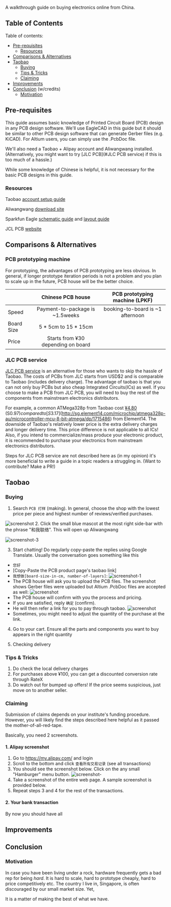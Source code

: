 A walkthrough guide on buying electronics online from China. 

## Table of Contents

Table of contents:
* [Pre-requisites](#Pre-requisites)
  * [Resources](#Resources)
* [Comparisons & Alternatives](#comparisons--alternatives)
* [Taobao](#Taobao)
  * [Buying](#Buying)
  * [Tips & Tricks](#tips--tricks)
  * [Claiming](#Claiming)
* [Improvements](#Improvements)
* [Conclusion](#Conclusion) (w/credits)
  * [Motivation](#Motivation)


## Pre-requisites
This guide assumes basic knowledge of Printed Circuit Board (PCB) design in any PCB design software. We'll use EagleCAD in this guide but it should be similar to other PCB design software that can generate Gerber files (e.g. KiCAD). For Altium users, you can simply use the .PcbDoc file.

We'll also need a Taobao + Alipay account and Aliwangwang installed. (Alternatively, you might want to try [JLC PCB](#JLC PCB service) if this is too much of a hassle.) 

While some knowledge of Chinese is helpful, it is not necessary for the basic PCB designs in this guide. 

### Resources
Taobao [account setup guide](https://www.youtube.com/watch?v=tBuuEMSsF58)

Aliwangwang [download site](https://alimarket.taobao.com/markets/qnww/portal-group/ww/download)

Sparkfun Eagle [schematic guide](https://learn.sparkfun.com/tutorials/using-eagle-schematic) and [layout guide](https://learn.sparkfun.com/tutorials/using-eagle-schematic)

JCL PCB [website](https://jlcpcb.com/)

## Comparisons & Alternatives

### PCB prototyping machine

For prototyping, the advantages of PCB prototyping are less obvious. In general, if longer prototype iteration periods is not a problem and you plan to scale up in the future, PCB house will be the better choice.

|              | Chinese PCB house                 | PCB prototyping machine (LPKF)  |
| ------------ |:---------------------------------:| :---------------------------------------:|
| Speed        | Payment-to-package is ~1.5weeks   | booking-to-board is ~1 afternoon         |
| Board Size   | 5 \* 5cm to 15 \* 15cm            |                                          |
| Price        | Starts from ¥30 depending on board|                                          |

### JLC PCB service

[JLC PCB service](https://jlcpcb.com/) is an alternative for those who wants to skip the hassle of Taobao. The costs of PCBs from JLC starts from USD$2 and is comparable to Taobao (includes delivery charge). The advantage of taobao is that you can not only buy PCBs but also cheap Integrated Circuits(ICs) as well. If you choose to make a PCB from JLC PCB, you will need to buy the rest of the components from mainstream electronics distributors.

For example, a common ATMega328p from Taobao cost [¥4.80](https://item.taobao.com/item.htm?spm=a230r.1.14.27.26ec255cQJekQx&id=13854666988&ns=1) (S$0.97) compared to [S$3.17](http://sg.element14.com/microchip/atmega328p-au/microcontroller-mcu-8-bit-atmega/dp/1715486) from Element14. The downside of Taobao's relatively lower price is the extra delivery charges and longer delivery time. This price difference is not applicable to all ICs! Also, if you intend to commercialize/mass produce your electronic product, it is recommended to purchase your electronics from mainstream electronics distributors.

Steps for JLC PCB service are not described here as (in my opinion) it's more beneficial to write a guide in a topic readers a struggling in. (Want to contribute? Make a PR!) 
<!-- Moreover, Taobao has way wider variety. -->

## Taobao

### Buying


1. Search `PCB 打样` (making). In general, choose the shop with the lowest price per piece and highest number of reviews/verified purchases.

![screenshot](https://github.com/PandaRider/Taobao-PCB-guide/raw/master/screenshots/tb-search-1.png "Taobao Search 1")
2. Click the small blue mascot at the most right side-bar with the phrase "和我联络". This will open up Aliwangwang 

![screenshot-3](https://github.com/PandaRider/Taobao-PCB-guide/raw/master/screenshots/tb-search-2.png "Taobao search 2")

3. Start chatting! Do regularly copy-paste the replies using Google Translate. Usually the conversation goes something like this
  * `您好`
  * [Copy-Paste the PCB product page's taobao link]
  * `我想做[board-size-in-cm, number-of-layers]`: 
  ![screenshot-1](https://github.com/PandaRider/Taobao-PCB-guide/raw/master/screenshots/tb-chat-1.png "Logo Title Text 1")
  * The PCB house will ask you to upload the PCB files. The screenshot shows Gerber files were uploaded but Altium .PcbDoc files are accepted as well: ![screenshot](https://github.com/PandaRider/Taobao-PCB-guide/raw/master/screenshots/tb-chat-2.png "Logo Title Text 1")
  * The PCB house will confirm with you the process and pricing. 
  * If you are satisfied, reply `确定` (confirm). 
  * He will then refer a link for you to pay through taobao. 
  ![screenshot](https://github.com/PandaRider/Taobao-PCB-guide/raw/master/screenshots/tb-chat-3.png "Logo Title Text 1")
  * Sometimes, you might need to adjust the quantity of the purchase at the link. 
4. Go to your cart. Ensure all the parts and components you want to buy appears in the right quantity

5. Checking delivery 

### Tips & Tricks
1. Do check the local delivery charges
2. For purchases above ¥100, you can get a discounted conversion rate through RateX
3. Do watch out for bumped up offers! If the price seems suspicious, just move on to another seller.

### Claiming

Submission of claims depends on your institute's funding procedure. However, you will likely find the steps described here helpful as it passed the mother-of-all-red-tape.

Basically, you need 2 screenshots.

#### 1. Alipay screenshot
  1. Go to https://my.alipay.com/ and login
  2. Scroll to the bottom and click `查看所有交易记录` (see all transactions)
  3. You should see the screenshot below. Click on the any small "Hamburger" menu button.
  ![screenshot-](https://github.com/PandaRider/Taobao-PCB-guide/raw/master/screenshots/ali-1.png "Hamburger button")
  4. Take a screenshot of the entire web page. A sample screenshot is provided below.
  5. Repeat steps 3 and 4 for the rest of the transactions.

#### 2. Your bank transaction

By now you should have all 
![]()

## Improvements

## Conclusion

### Motivation
In case you have been living under a rock, hardware frequently gets a bad rep for being *hard*. It is hard to scale, hard to prototype cheaply, hard to price competitively etc. The country I live in, Singapore, is often discouraged by our small market size. Yet, 

It is a matter of making the best of what we have. 


